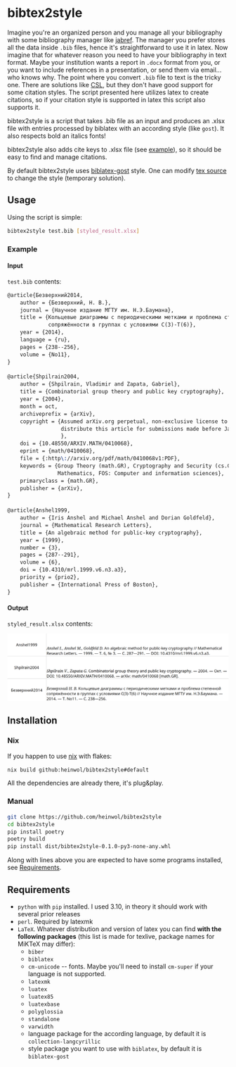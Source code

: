 # bibtex2style

Imagine you're an organized person and you manage all your bibliography with some bibliography manager like [jabref](https://www.jabref.org/). The manager you prefer stores all the data inside `.bib` files, hence it's straightforward to use it in latex. Now imagine that for whatever reason you need to have your bibliography in text format. Maybe your institution wants a report in `.docx` format from you, or you want to include references in a presentation, or send them via email... who knows why. The point where you convert `.bib` file to text is the tricky one. There are solutions like [CSL](https://github.com/citation-style-language/styles#readme), but they don't have good support for some citation styles. The script presented here utilizes latex to create citations, so if your citation style is supported in latex this script also supports it.

bibtex2style is a script that takes .bib file as an input and produces an .xlsx file with entries processed by biblatex with an according style (like `gost`). It also respects bold an italics fonts!

bibtex2style also adds cite keys to .xlsx file (see [example](#Example)), so it should be easy to find and manage citations.

By default bibtex2style uses [biblatex-gost](https://ctan.org/pkg/biblatex-gost) style. One can modify [tex source](https://github.com/heinwol/bibtex2style/blob/main/bibtex2style/process_bib_file.tex#L15) to change the style (temporary solution). 

## Usage

Using the script is simple:
```bash
bibtex2style test.bib [styled_result.xlsx]
```
### Example

#### Input

`test.bib` contents:

```tex
@article{Безверхний2014,
    author = {Безверхний, Н. В.},
    journal = {Научное издание МГТУ им. Н.Э.Баумана},
    title = {Кольцевые диаграммы с периодическими метками и проблема степенной
             сопряжённости в группах с условиями C(3)-T(6)},
    year = {2014},
    language = {ru},
    pages = {238--256},
    volume = {No11},
}

@article{Shpilrain2004,
    author = {Shpilrain, Vladimir and Zapata, Gabriel},
    title = {Combinatorial group theory and public key cryptography},
    year = {2004},
    month = oct,
    archiveprefix = {arXiv},
    copyright = {Assumed arXiv.org perpetual, non-exclusive license to
                 distribute this article for submissions made before January 2004
                 },
    doi = {10.48550/ARXIV.MATH/0410068},
    eprint = {math/0410068},
    file = {:http\://arxiv.org/pdf/math/0410068v1:PDF},
    keywords = {Group Theory (math.GR), Cryptography and Security (cs.CR), FOS:
                Mathematics, FOS: Computer and information sciences},
    primaryclass = {math.GR},
    publisher = {arXiv},
}

@article{Anshel1999,
    author = {Iris Anshel and Michael Anshel and Dorian Goldfeld},
    journal = {Mathematical Research Letters},
    title = {An algebraic method for public-key cryptography},
    year = {1999},
    number = {3},
    pages = {287--291},
    volume = {6},
    doi = {10.4310/mrl.1999.v6.n3.a3},
    priority = {prio2},
    publisher = {International Press of Boston},
}
```

#### Output

`styled_result.xlsx` contents:

![result](./example/styled_result.png)

## Installation

### Nix

If you happen to use [nix](https://nixos.org/learn.html) with flakes:
```bash
nix build github:heinwol/bibtex2style#default
```

All the dependencies are already there, it's plug&play.

### Manual

```bash
git clone https://github.com/heinwol/bibtex2style
cd bibtex2style
pip install poetry
poetry build
pip install dist/bibtex2style-0.1.0-py3-none-any.whl
```

Along with lines above you are expected to have some programs installed, see [Requirements](#Requirements).

## Requirements

- `python` with `pip` installed. I used 3.10, in theory it should work with several prior releases
- `perl`. Required by latexmk
- `LaTeX`. Whatever distribution and version of latex you can find **with the following packages** (this list is made for texlive, package names for MiKTeX may differ):
  - `biber`
  - `biblatex`
  - `cm-unicode` -- fonts. Maybe you'll need to install `cm-super` if your language is not supported.
  - `latexmk`
  - `luatex`
  - `luatex85`
  - `luatexbase`
  - `polyglossia`
  - `standalone`
  - `varwidth`
  - language package for the according language, by default it is `collection-langcyrillic`
  - style package you want to use with `biblatex`, by default it is `biblatex-gost`
